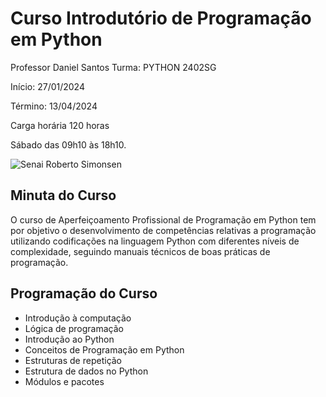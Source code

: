 # Curso Introdutório de Programação em Python
Professor Daniel Santos
Turma: PYTHON 2402SG

Início: 27/01/2024

Término: 13/04/2024

Carga horária 120 horas

Sábado das 09h10 às 18h10.

![Senai Roberto Simonsen](https://lh3.googleusercontent.com/p/AF1QipOEILSwT_gp9yUkiGX8-wknZKeATuMpgE-fJkH9=s1360-w1360-h1020)

## Minuta do Curso
O curso de Aperfeiçoamento Profissional de Programação em Python tem por objetivo o desenvolvimento de competências relativas a programação utilizando codificações na linguagem Python com diferentes níveis de complexidade, seguindo manuais técnicos de boas práticas de programação.

## Programação do Curso
* Introdução à computação
* Lógica de programação
* Introdução ao Python
* Conceitos de Programação em Python
* Estruturas de repetição
* Estrutura de dados no Python
* Módulos e pacotes